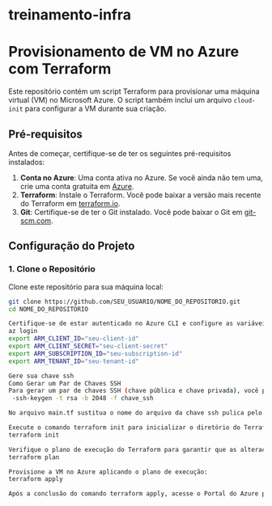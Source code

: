 # treinamento-infra
# Provisionamento de VM no Azure com Terraform

Este repositório contém um script Terraform para provisionar uma máquina virtual (VM) no Microsoft Azure. O script também inclui um arquivo `cloud-init` para configurar a VM durante sua criação.

## Pré-requisitos

Antes de começar, certifique-se de ter os seguintes pré-requisitos instalados:

1. **Conta no Azure**: Uma conta ativa no Azure. Se você ainda não tem uma, crie uma conta gratuita em [Azure](https://azure.microsoft.com/free/).
2. **Terraform**: Instale o Terraform. Você pode baixar a versão mais recente do Terraform em [terraform.io](https://www.terraform.io/downloads.html).
3. **Git**: Certifique-se de ter o Git instalado. Você pode baixar o Git em [git-scm.com](https://git-scm.com/).

## Configuração do Projeto

### 1. Clone o Repositório

Clone este repositório para sua máquina local:

```bash
git clone https://github.com/SEU_USUARIO/NOME_DO_REPOSITORIO.git
cd NOME_DO_REPOSITORIO

Certifique-se de estar autenticado no Azure CLI e configure as variáveis de ambiente necessárias:
az login
export ARM_CLIENT_ID="seu-client-id"
export ARM_CLIENT_SECRET="seu-client-secret"
export ARM_SUBSCRIPTION_ID="seu-subscription-id"
export ARM_TENANT_ID="seu-tenant-id"

Gere sua chave ssh
Como Gerar um Par de Chaves SSH
Para gerar um par de chaves SSH (chave pública e chave privada), você pode usar o comando ssh-keygen. Aqui está como fazer isso no terminal do seu sistema:
 -ssh-keygen -t rsa -b 2048 -f chave_ssh

No arquivo main.tf sustitua o nome do arquivo da chave ssh pulica pelo gerado pela sua maquina

Execute o comando terraform init para inicializar o diretório do Terraform e baixar os plugins necessários:
terraform init

Verifique o plano de execução do Terraform para garantir que as alterações são como esperado:
terraform plan

Provisione a VM no Azure aplicando o plano de execução:
terraform apply

Após a conclusão do comando terraform apply, acesse o Portal do Azure para verificar a VM provisionada.
